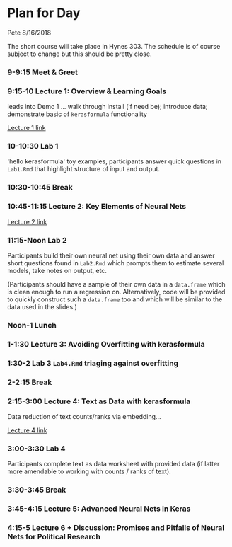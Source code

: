 Plan for Day
================
Pete
8/16/2018

The short course will take place in Hynes 303. The schedule is of course subject to change but this should be pretty close.

### 9-9:15 Meet & Greet

### 9:15-10 Lecture 1: Overview & Learning Goals

leads into Demo 1 ... walk through install (if need be); introduce data; demonstrate basic of `kerasformula` functionality

[Lecture 1 link](https://web.stanford.edu/~pmohanty/kerasformula_lecture1.pdf)

### 10-10:30 Lab 1

'hello kerasformula' toy examples, participants answer quick questions in `Lab1.Rmd` that highlight structure of input and output.

### 10:30-10:45 Break

### 10:45-11:15 Lecture 2: Key Elements of Neural Nets

[Lecture 2 link](https://web.stanford.edu/~pmohanty/kerasformula_lecture2.pdf)

### 11:15-Noon Lab 2

Participants build their own neural net using their own data and answer short questions found in `Lab2.Rmd` which prompts them to estimate several models, take notes on output, etc.

(Participants should have a sample of their own data in a `data.frame` which is clean enough to run a regression on. Alternatively, code will be provided to quickly construct such a `data.frame` too and which will be similar to the data used in the slides.)

### Noon-1 Lunch

### 1-1:30 Lecture 3: Avoiding Overfitting with kerasformula

### 1:30-2 Lab 3 `Lab4.Rmd` triaging against overfitting

### 2-2:15 Break

### 2:15-3:00 Lecture 4: Text as Data with kerasformula

Data reduction of text counts/ranks via embedding...

[Lecture 4 link](https://web.stanford.edu/~pmohanty/kerasformula_lecture3.pdf)

### 3:00-3:30 Lab 4

Participants complete text as data worksheet with provided data (if latter more amendable to working with counts / ranks of text).

### 3:30-3:45 Break

### 3:45-4:15 Lecture 5: Advanced Neural Nets in Keras

### 4:15-5 Lecture 6 + Discussion: Promises and Pitfalls of Neural Nets for Political Research
